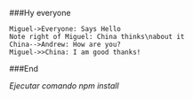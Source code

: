 ###Hy everyone
                    
```seq
Miguel->Everyone: Says Hello 
Note right of Miguel: China thinks\nabout it 
China-->Andrew: How are you? 
Miguel->>China: I am good thanks!
```
###End

*Ejecutar comando npm install*